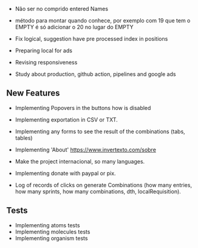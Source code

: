 - Não ser no comprido entered Names
- método para montar quando conhece, por exemplo com 19 que tem o EMPTY é só adicionar o 20 no lugar do EMPTY

- Fix logical, suggestion have pre processed index in positions
- Preparing local for ads
- Revising responsiveness
- Study about production, github action, pipelines and google ads

## New Features

- Implementing Popovers in the buttons how is disabled
- Implementing exportation in CSV or TXT.
- Implementing any forms to see the result of the combinations (tabs, tables)
- Implementing 'About' https://www.invertexto.com/sobre
- Make the project internacional, so many languages.

- Implementing donate with paypal or pix.
- Log of records of clicks on generate Combinations (how many entries, how many sprints, how many combinations, dth, localRequisition).

## Tests

- Implementing atoms tests
- Implementing molecules tests
- Implementing organism tests

